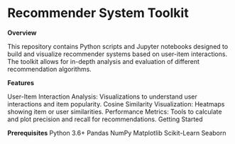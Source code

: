 # Recommender System Toolkit

**Overview**

This repository contains Python scripts and Jupyter notebooks designed to build and visualize recommender systems based on user-item interactions. The toolkit allows for in-depth analysis and evaluation of different recommendation algorithms.

**Features**

User-Item Interaction Analysis: Visualizations to understand user interactions and item popularity.
Cosine Similarity Visualization: Heatmaps showing item or user similarities.
Performance Metrics: Tools to calculate and plot precision and recall for recommendations.
Getting Started

**Prerequisites**
Python 3.6+
Pandas
NumPy
Matplotlib
Scikit-Learn
Seaborn

